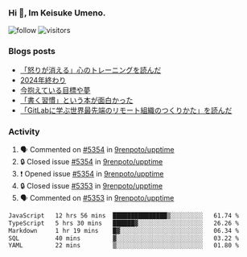### Hi 👋, Im Keisuke Umeno.

<!--
**9renpoto/9renpoto** is a ✨ _special_ ✨ repository because its `README.md` (this file) appears on your GitHub profile.

Here are some ideas to get you started:

- 🔭 I’m currently working on ...
- 🌱 I’m currently learning ...
- 👯 I’m looking to collaborate on ...
- 🤔 I’m looking for help with ...
- 💬 Ask me about ...
- 📫 How to reach me: ...
- 😄 Pronouns: ...
- ⚡ Fun fact: ...
-->

![follow](https://img.shields.io/github/followers/9renpoto?label=Follow&style=social)
![visitors](https://komarev.com/ghpvc/?username=9renpoto&label=Profile%20views&color=0e75b6&style=flat)

### Blogs posts

<!-- BLOG-POST-LIST:START -->
- [「怒りが消える」心のトレーニングを読んだ](https://9renpoto.win/entry/2025/02/01/anger-management)
- [2024年終わり](https://9renpoto.win/entry/2024/12/31/2024-end)
- [今抱えている目標や夢](https://9renpoto.win/entry/2024/12/02/objective)
- [「書く習慣」という本が面白かった](https://9renpoto.win/entry/2024/11/11/leave_a_feeling_sad)
- [「GitLabに学ぶ世界最先端のリモート組織のつくりかた」を読んだ](https://9renpoto.win/entry/2024/09/10/remote_organization)
<!-- BLOG-POST-LIST:END -->

### Activity

<!--START_SECTION:activity-->
1. 🗣 Commented on [#5354](https://github.com/9renpoto/upptime/issues/5354#issuecomment-2635267178) in [9renpoto/upptime](https://github.com/9renpoto/upptime)
2. 🔒 Closed issue [#5354](https://github.com/9renpoto/upptime/issues/5354) in [9renpoto/upptime](https://github.com/9renpoto/upptime)
3. ❗ Opened issue [#5354](https://github.com/9renpoto/upptime/issues/5354) in [9renpoto/upptime](https://github.com/9renpoto/upptime)
4. 🔒 Closed issue [#5353](https://github.com/9renpoto/upptime/issues/5353) in [9renpoto/upptime](https://github.com/9renpoto/upptime)
5. 🗣 Commented on [#5353](https://github.com/9renpoto/upptime/issues/5353#issuecomment-2635253017) in [9renpoto/upptime](https://github.com/9renpoto/upptime)
<!--END_SECTION:activity-->

<!--START_SECTION:waka-->

```txt
JavaScript   12 hrs 56 mins  ███████████████▒░░░░░░░░░   61.74 %
TypeScript   5 hrs 30 mins   ██████▓░░░░░░░░░░░░░░░░░░   26.26 %
Markdown     1 hr 19 mins    █▓░░░░░░░░░░░░░░░░░░░░░░░   06.34 %
SQL          40 mins         ▓░░░░░░░░░░░░░░░░░░░░░░░░   03.22 %
YAML         22 mins         ▒░░░░░░░░░░░░░░░░░░░░░░░░   01.80 %
```

<!--END_SECTION:waka-->
